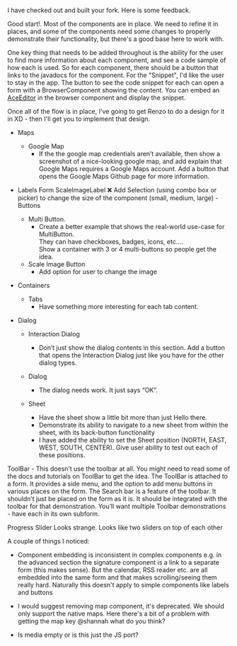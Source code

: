 I have checked out and built your fork.  Here is some feedback.

Good start!.  Most of the components are in place.  We need to refine it in places, and some of the components need some changes to properly demonstrate their functionality, but there's a good base here to work with.

One key thing that needs to be added throughout is the ability for the user to find more information about each component, and see a code sample of how each is used.  So for each component, there should be a button that links to the javadocs for the component.  For the "Snippet", I'd like the user to stay in the app.  The button to see the code snippet for each can open a form with a BrowserComponent showing the content.  You can embed an [AceEditor](https://ace.c9.io/) in the browser component and display the snippet.

Once all of the flow is in place, I've going to get Renzo to do a design for it in XD - then I'll get you to implement that design.

- Maps
	- Google Map
		- If the the google map credentials aren’t available, then show a screenshot of a nice-looking google map, and add explain that Google Maps requires a Google Maps account.  Add a button that opens  the Google Maps Github page for more information.	
- Labels Form
	ScaleImageLabel 
		❌ Add Selection (using combo box or picker) to change the size of the component (small, medium, large)
-Buttons
	- Multi Button.
	    - Create a better example that shows the real-world use-case for MultiButton.  
		    They can have checkboxes, badges, icons, etc….   
		    Show a container with 3 or 4 multi-buttons so people get the idea.
	- Scale Image Button
		- Add option for user to change the image
- Containers
	- Tabs
		- Have something more interesting for each tab content.
		
- Dialog

	- Interaction Dialog
		- Don’t just show the dialog contents in this section.  Add a button that opens the Interaction Dialog 
		    just like you have for the other dialog types.

	- Dialog
		- The dialog needs work.  It just says “OK”.   
	- Sheet
		- Have the sheet show a little bit more than just Hello there.
		- Demonstrate its ability to navigate to a new sheet from within the sheet, with its back-button 
		functionality
		- I have added the ability to set the Sheet position (NORTH, EAST, WEST, SOUTH, CENTER).  Give user 
		ability to test out each of these positions.

ToolBar
	-  This doesn’t use the toolbar at all.  You might need to read some of the docs and tutorials on 
	ToolBar to get the idea.  The ToolBar is attached to a form.  It provides a side menu, and the option to add menu buttons in various places on the form.   The Search bar is a feature of the toolbar.  It shouldn’t just be placed on the form as it is.  It should be integrated with the toolbar for that demonstration.  You’ll want multiple Toolbar demonstrations - have each in its own subform.

Progress 
    Slider Looks strange. Looks like two sliders on top of each other

A couple of things I noticed:

- Component embedding is inconsistent in complex components e.g. in the advanced section the signature component is a link to a separate form (this makes sense). But the calendar, RSS reader etc. are all embedded into the same form and that makes scrolling/seeing them really hard.
Naturally this doesn't apply to simple components like labels and buttons

- I would suggest removing map component, it's deprecated. We should only support the native maps. Here there's a bit of a problem with getting the map key @shannah what do you think?

- Is media empty or is this just the JS port?